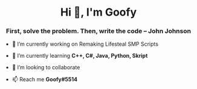 <h1 align="center">Hi 👋, I'm Goofy</h1>
<h3 align="center">First, solve the problem. Then, write the code – John Johnson</h3>


- 🔭 I’m currently working on Remaking Lifesteal SMP Scripts

- 🌱 I’m currently learning **C++, C#, Java, Python, Skript**

- 👯 I’m looking to collaborate

- 📫 Reach me **Goofy#5514**


